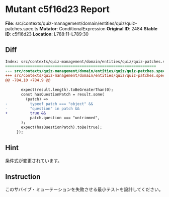 # Mutant c5f16d23 Report

**File**: src/contexts/quiz-management/domain/entities/quiz/quiz-patches.spec.ts
**Mutator**: ConditionalExpression
**Original ID**: 2484
**Stable ID**: c5f16d23
**Location**: L788:11–L789:30

## Diff

```diff
Index: src/contexts/quiz-management/domain/entities/quiz/quiz-patches.spec.ts
===================================================================
--- src/contexts/quiz-management/domain/entities/quiz/quiz-patches.spec.ts	original
+++ src/contexts/quiz-management/domain/entities/quiz/quiz-patches.spec.ts	mutated #2484
@@ -784,10 +784,9 @@
 
       expect(result.length).toBeGreaterThan(0);
       const hasQuestionPatch = result.some(
         (patch) =>
-          typeof patch === "object" &&
-          "question" in patch &&
+          true &&
           patch.question === "untrimmed",
       );
       expect(hasQuestionPatch).toBe(true);
     });
```

## Hint

条件式が変更されています。

## Instruction

このサバイブ・ミューテーションを失敗させる最小テストを設計してください。

